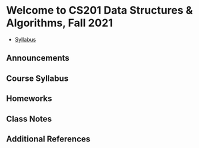 # Welcome to CS201 Data Structures & Algorithms, Fall 2021
- [Syllabus](cxcsdcS)

## Announcements


## Course Syllabus


## Homeworks


## Class Notes


## Additional References






